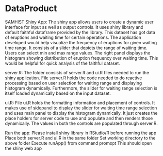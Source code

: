 DataProduct
===========

SAMHIST Shiny App:
The shiny app allows users to create a dynamic user interface for input as well as output controls. It uses shiny library and default faithful dataframe provided by the library. This dataset has got data of eruptions and waiting time for certain operations. The application developed would help visualize the frequency of eruptions for given waiting time range.
It consists of a slider that depicts the range of waiting time. Users can select min and max range values.
The right panel displays the histogram showing distribution of eruption frequency over waiting time. This would be helpful for quick analysis of the faithful dataset.

server.R:
The folder consists of server.R and ui.R files needed to run the shiny application.
File server.R holds the code needed to do reactive processing based on user selection for waiting range and displaying histogram dynamically. Furthermore, the slider for waiting range selection is itself loaded dynamically based on the input dataset.

ui.R:
File ui.R holds the formatting information and placement of controls. It makes use of sidepanel to display the slider for waiting time range selection and uses main panel to display the histogram dynamically. It just creates the place holders for server code to use and populate and then renders those dynamically. The values in both the controls are populated through server.R.

Run the app:
Please install shiny library in RStudio/R before running the app
Place both server.R and ui.R in the same folder
Set working directory to the above folder
Execute runApp() from command promopt
This should open the shiny web app
